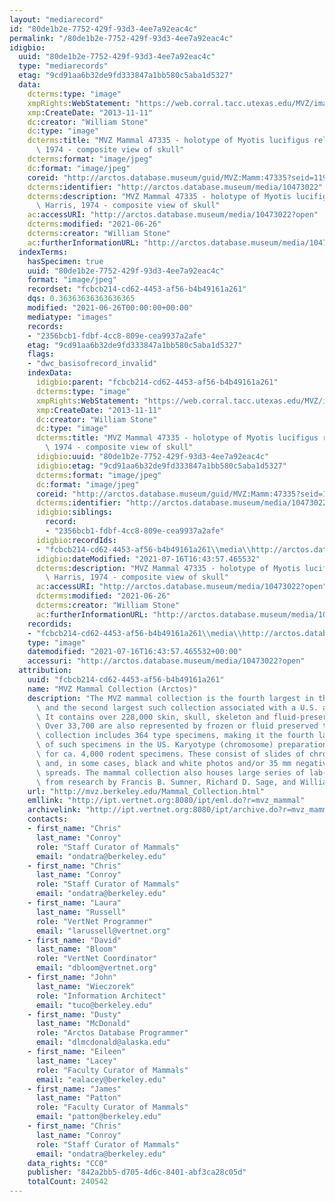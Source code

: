 ```yaml
---
layout: "mediarecord"
id: "80de1b2e-7752-429f-93d3-4ee7a92eac4c"
permalink: "/80de1b2e-7752-429f-93d3-4ee7a92eac4c"
idigbio:
  uuid: "80de1b2e-7752-429f-93d3-4ee7a92eac4c"
  type: "mediarecords"
  etag: "9cd91aa6b32de9fd333847a1bb580c5aba1d5327"
  data:
    dcterms:type: "image"
    xmpRights:WebStatement: "https://web.corral.tacc.utexas.edu/MVZ/images/MVZ_img/images/jpg/img_16009.jpg"
    xmp:CreateDate: "2013-11-11"
    dc:creator: "William Stone"
    dc:type: "image"
    dcterms:title: "MVZ Mammal 47335 - holotype of Myotis lucifigus relictus Harris,\
      \ 1974 - composite view of skull"
    dcterms:format: "image/jpeg"
    dc:format: "image/jpeg"
    coreid: "http://arctos.database.museum/guid/MVZ:Mamm:47335?seid=1191422"
    dcterms:identifier: "http://arctos.database.museum/media/10473022"
    dcterms:description: "MVZ Mammal 47335 - holotype of Myotis lucifigus relictus\
      \ Harris, 1974 - composite view of skull"
    ac:accessURI: "http://arctos.database.museum/media/10473022?open"
    dcterms:modified: "2021-06-26"
    dcterms:creator: "William Stone"
    ac:furtherInformationURL: "http://arctos.database.museum/media/10473022"
  indexTerms:
    hasSpecimen: true
    uuid: "80de1b2e-7752-429f-93d3-4ee7a92eac4c"
    format: "image/jpeg"
    recordset: "fcbcb214-cd62-4453-af56-b4b49161a261"
    dqs: 0.36363636363636365
    modified: "2021-06-26T00:00:00+00:00"
    mediatype: "images"
    records:
    - "2356bcb1-fdbf-4cc8-809e-cea9937a2afe"
    etag: "9cd91aa6b32de9fd333847a1bb580c5aba1d5327"
    flags:
    - "dwc_basisofrecord_invalid"
    indexData:
      idigbio:parent: "fcbcb214-cd62-4453-af56-b4b49161a261"
      dcterms:type: "image"
      xmpRights:WebStatement: "https://web.corral.tacc.utexas.edu/MVZ/images/MVZ_img/images/jpg/img_16009.jpg"
      xmp:CreateDate: "2013-11-11"
      dc:creator: "William Stone"
      dc:type: "image"
      dcterms:title: "MVZ Mammal 47335 - holotype of Myotis lucifigus relictus Harris,\
        \ 1974 - composite view of skull"
      idigbio:uuid: "80de1b2e-7752-429f-93d3-4ee7a92eac4c"
      idigbio:etag: "9cd91aa6b32de9fd333847a1bb580c5aba1d5327"
      dcterms:format: "image/jpeg"
      dc:format: "image/jpeg"
      coreid: "http://arctos.database.museum/guid/MVZ:Mamm:47335?seid=1191422"
      dcterms:identifier: "http://arctos.database.museum/media/10473022"
      idigbio:siblings:
        record:
        - "2356bcb1-fdbf-4cc8-809e-cea9937a2afe"
      idigbio:recordIds:
      - "fcbcb214-cd62-4453-af56-b4b49161a261\\media\\http://arctos.database.museum/media/10473022"
      idigbio:dateModified: "2021-07-16T16:43:57.465532"
      dcterms:description: "MVZ Mammal 47335 - holotype of Myotis lucifigus relictus\
        \ Harris, 1974 - composite view of skull"
      ac:accessURI: "http://arctos.database.museum/media/10473022?open"
      dcterms:modified: "2021-06-26"
      dcterms:creator: "William Stone"
      ac:furtherInformationURL: "http://arctos.database.museum/media/10473022"
    recordids:
    - "fcbcb214-cd62-4453-af56-b4b49161a261\\media\\http://arctos.database.museum/media/10473022"
    type: "image"
    datemodified: "2021-07-16T16:43:57.465532+00:00"
    accessuri: "http://arctos.database.museum/media/10473022?open"
  attribution:
    uuid: "fcbcb214-cd62-4453-af56-b4b49161a261"
    name: "MVZ Mammal Collection (Arctos)"
    description: "The MVZ mammal collection is the fourth largest in the United States\
      \ and the second largest such collection associated with a U.S. academic institution.\
      \ It contains over 228,000 skin, skull, skeleton and fluid-preserved specimens.\
      \ Over 33,700 are also represented by frozen or fluid preserved tissues. The\
      \ collection includes 364 type specimens, making it the fourth largest collection\
      \ of such specimens in the US. Karyotype (chromosome) preparations are available\
      \ for ca. 4,000 rodent specimens. These consist of slides of chromosome preparations\
      \ and, in some cases, black and white photos and/or 35 mm negatives of chromosome\
      \ spreads. The mammal collection also houses large series of lab-raised specimens\
      \ from research by Francis B. Sumner, Richard D. Sage, and William Z. Lidicker."
    url: "http://mvz.berkeley.edu/Mammal_Collection.html"
    emllink: "http://ipt.vertnet.org:8080/ipt/eml.do?r=mvz_mammal"
    archivelink: "http://ipt.vertnet.org:8080/ipt/archive.do?r=mvz_mammal"
    contacts:
    - first_name: "Chris"
      last_name: "Conroy"
      role: "Staff Curator of Mammals"
      email: "ondatra@berkeley.edu"
    - first_name: "Chris"
      last_name: "Conroy"
      role: "Staff Curator of Mammals"
      email: "ondatra@berkeley.edu"
    - first_name: "Laura"
      last_name: "Russell"
      role: "VertNet Programmer"
      email: "larussell@vertnet.org"
    - first_name: "David"
      last_name: "Bloom"
      role: "VertNet Coordinator"
      email: "dbloom@vertnet.org"
    - first_name: "John"
      last_name: "Wieczorek"
      role: "Information Architect"
      email: "tuco@berkeley.edu"
    - first_name: "Dusty"
      last_name: "McDonald"
      role: "Arctos Database Programmer"
      email: "dlmcdonald@alaska.edu"
    - first_name: "Eileen"
      last_name: "Lacey"
      role: "Faculty Curator of Mammals"
      email: "ealacey@berkeley.edu"
    - first_name: "James"
      last_name: "Patton"
      role: "Faculty Curator of Mammals"
      email: "patton@berkeley.edu"
    - first_name: "Chris"
      last_name: "Conroy"
      role: "Staff Curator of Mammals"
      email: "ondatra@berkeley.edu"
    data_rights: "CC0"
    publisher: "842a2bb5-d705-4d6c-8401-abf3ca28c05d"
    totalCount: 240542
---
```

